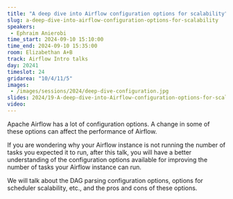 ```yaml
---
title: "A deep dive into Airflow configuration options for scalability"
slug: a-deep-dive-into-airflow-configuration-options-for-scalability
speakers:
 - Ephraim Anierobi
time_start: 2024-09-10 15:10:00
time_end: 2024-09-10 15:35:00
room: Elizabethan A+B
track: Airflow Intro talks
day: 20241
timeslot: 24
gridarea: "10/4/11/5"
images: 
 - /images/sessions/2024/deep-dive-configuration.jpg
slides: 2024/19-A-deep-dive-into-Airflow-configuration-options-for-scalability.pdf
video: 
---
```


Apache Airflow has a lot of configuration options. A change in some of these options can affect the performance of Airflow.
 
 
 
 If you are wondering why your Airflow instance is not running the number of tasks you expected it to run, after this talk, you will have a better understanding of the configuration options available for improving the number of tasks your Airflow instance can run.
 
 
 
 We will talk about the DAG parsing configuration options, options for scheduler scalability, etc., and the pros and cons of these options.